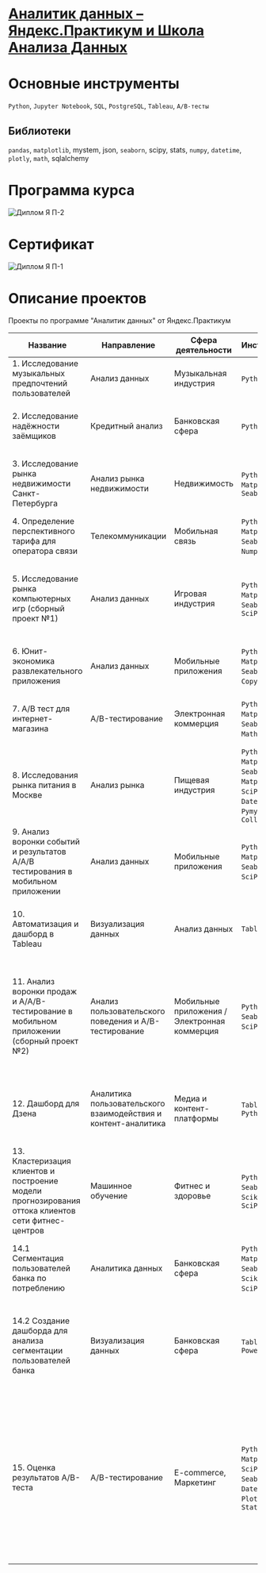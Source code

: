 # [Аналитик данных – Яндекс.Практикум и Школа Анализа Данных](https://practicum.yandex.ru/data-analyst/?from=catalog)

# Основные инструменты
`Python`, `Jupyter Notebook`, `SQL`, `PostgreSQL`, `Tableau`, `А/В-тесты`
## Библиотеки
`pandas`, `matplotlib`, mystem, json, `seaborn`, scipy, stats, `numpy`, `datetime`, `plotly`, `math`, sqlalchemy

# Программа курса
![Диплом Я П-2](https://github.com/k-kostin/DA-Yandex-Course/assets/15322854/dc7ae7d8-fa81-41a4-862a-14bcef6e515c)

# Сертификат
![Диплом Я П-1](https://github.com/k-kostin/DA-Yandex-Course/assets/15322854/6460d032-70d2-432c-bce2-b8e1c88b597c)


# Описание проектов

Проекты по программе "Аналитик данных" от Яндекс.Практикум

| Название  | Направление | Сфера деятельности | Инструменты | Задачи
| ------ | -------- | -------- | -------- | ---------- 
| 1. Исследование музыкальных предпочтений пользователей | Анализ данных | Музыкальная индустрия | `Python`, `Pandas` | Исследование предпочтений пользователей
| 2. Исследование надёжности заёмщиков  | Кредитный анализ | Банковская сфера | `Python`, `Pandas` | Анализ кредитоспособности клиентов, предобработка данных
| 3. Исследование рынка недвижимости Санкт-Петербурга  | Анализ рынка недвижимости | Недвижимость | `Python`, `Pandas`, `Matplotlib`, `Seaborn` | Анализ цен на недвижимость, визуализация данных, предобработка данных
| 4. Определение перспективного тарифа для оператора связи  | Телекоммуникации | Мобильная связь | `Python`, `Pandas`, `Matplotlib`, `Seaborn`, `Math`, `Numpy`, `SciPy` | Анализ тарифов, A/B-тестирование, предобработка данных
| 5. Исследование рынка компьютерных игр (сборный проект №1)  | Анализ данных | Игровая индустрия | `Python`, `Pandas`, `Matplotlib`, `Seaborn`, `Numpy`, `SciPy` | Анализ рынка, составление портрета пользователя, визуализация данных, предобработка данных
| 6. Юнит-экономика развлекательного приложения  | Анализ данных | Мобильные приложения | `Python`, `Pandas`, `Matplotlib`, `Seaborn`, `Math`, `Copy`, `DateTime` | Анализ юнит-экономики, визуализация данных, расчет метрик
| 7. A/В тест для интернет-магазина  | A/B-тестирование | Электронная коммерция | `Python`, `Pandas`, `Matplotlib`, `Seaborn`, `SciPy`, `Math`, `Numpy` | Проведение A/B-теста, анализ результатов, статистический анализ
| 8. Исследования рынка питания в Москве  | Анализ рынка | Пищевая индустрия | `Python`, `Pandas`, `Matplotlib`, `Seaborn`, `Matplotlib`, `SciPy`, `DateTime`, `Pymystem3`, `Collections` | Анализ рынка, визуализация данных, предобработка данных
| 9. Анализ воронки событий и результатов A/A/B тестирования в мобильном приложении  | Анализ данных | Мобильные приложения | `Python`, `Pandas`, `Matplotlib`, `Seaborn`, `Math`, `SciPy`, `Plotly` | Анализ воронки событий, A/A/B-тестирование, статистический анализ
| 10. Автоматизация и дашборд в Tableau | Визуализация данных | Анализ данных | `Tableau` | Создание дашбордов, автоматизация отчетов, визуализация данных
| 11. Анализ воронки продаж и A/A/B-тестирование в мобильном приложении (сборный проект №2) | Анализ пользовательского поведения и A/B-тестирование | Мобильные приложения / Электронная коммерция | `Python`, `Pandas`, `Seaborn`, `Math`, `SciPy`, `Plotly` | Анализ воронки продаж, проведение A/A/B-тестирования, оценка пользовательского поведения, визуализация данных, статистический анализ
| 12. Дашборд для Дзена | Аналитика пользовательского взаимодействия и контент-аналитика | Медиа и контент-платформы | `Tableau`, `SQL`, `Python` | Анализ взаимодействий по темам, оценка активности источников, визуализация данных
| 13. Кластеризация клиентов и построение модели прогнозирования оттока клиентов сети фитнес-центров | Машинное обучение | Фитнес и здоровье | `Python`, `Pandas`, `Seaborn`, `Scikit-learn`, `SciPy` | Кластеризация клиентов, прогнозирование оттока, анализ данных
| 14.1 Сегментация пользователей банка по потреблению | Аналитика данных | Банковская сфера | `Python`, `Pandas`, `Matplotlib`, `Seaborn`, `Numpy`, `Scikit-learn`, `SciPy`, `Math` | Исследовательский анализ данных, кластеризация клиентов, статистический анализ
| 14.2 Создание дашборда для анализа сегментации пользователей банка | Визуализация данных | Банковская сфера | `Tableau`, `PowerPoint` | Разработка дашборда, визуализация данных, анализ сегментов пользователей, интерпретация результатов кластеризации |
| 15. Оценка результатов A/B-теста | A/B-тестирование | E-commerce, Маркетинг | `Python`, `Pandas`, `Matplotlib`, `SciPy`, `NumPy`, `Seaborn`, `Math`, `DateTime`, `Plotly`, `StatsModels` | Анализ результатов A/B-теста, проверка корректности проведения теста, статистический анализ, исследовательский анализ данных, визуализация данных, работа с продуктовой воронкой, оценка изменений в пользовательской активности, интерпретация результатов
